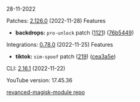 28-11-2022

Patches:   [2.126.0](https://github.com/revanced/revanced-patches/compare/v2.125.0...v2.126.0) (2022-11-28)
 Features
* **backdrops:** `pro-unlock` patch ([1121](https://github.com/revanced/revanced-patches/issues/1121)) ([76b5449](https://github.com/revanced/revanced-patches/commit/76b5449c61c97e8ad9f87fb7173c9819815744ba))

Integrations:   [0.78.0](https://github.com/revanced/revanced-integrations/compare/v0.77.1...v0.78.0) (2022-11-25)
 Features
* **tiktok:** `sim-spoof` patch ([219](https://github.com/revanced/revanced-integrations/issues/219)) ([cea3a5e](https://github.com/revanced/revanced-integrations/commit/cea3a5edc74e96efd79d4a4f9b363694d85216a6))

CLI:   [2.16.1](https://github.com/revanced/revanced-cli/compare/v2.16.0...v2.16.1) (2022-11-22)


YouTube version: 17.45.36

[revanced-magisk-module repo](https://github.com/vuongvan/magisk-module)
